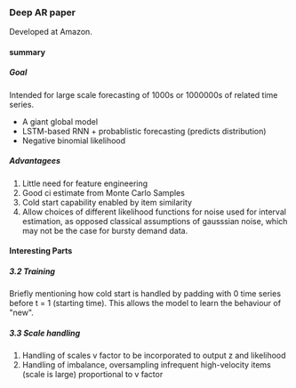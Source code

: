 ### Deep AR paper
Developed at Amazon. 

#### summary
##### Goal
Intended for large scale forecasting of 1000s or 1000000s of related time series.
* A giant global model 
* LSTM-based RNN + probablistic forecasting (predicts distribution)
* Negative binomial likelihood

##### Advantagees
1. Little need for feature engineering
2. Good ci estimate from Monte Carlo Samples
3. Cold start capability enabled by item similarity
4. Allow choices of different likelihood functions for noise used for interval estimation, 
as opposed classical assumptions of gausssian noise, which may not be the case
 for bursty demand data.

#### Interesting Parts
##### 3.2 Training
Briefly mentioning how cold start is handled by padding with 0 time series before t = 1 (starting time). 
This allows the model to learn the behaviour of "new".

##### 3.3 Scale handling 
1. Handling of scales v factor to be incorporated to output z and likelihood
2. Handling of imbalance, oversampling infrequent high-velocity items (scale is large) 
proportional to v factor 

##### 3.4 Features
* Date related features.
* Rough product category

##### 4. Applications amd Experiments
4.2 Plausible preidction interval learned from data, showing non-linear uncertainty.

##### 6. Supplementary Materials
rho-risk metric: quantile loss is good for noise is not gaussian.  
"Quantile loss functions turn out to be useful when we are interested in 
predicting an interval instead of only point predictions. Prediction interval from least square 
regression is based on an assumption that residuals (y — y_hat) have constant variance across 
values of independent variables. We can not trust linear regression models which violate this 
assumption. We can not also just throw away the idea of fitting linear regression model as 
baseline by saying that such situations would always be better modeled using non-linear functions 
or tree based models. This is where quantile loss and quantile regression come to rescue as regression 
based on quantile loss provides sensible 
prediction intervals even for residuals with non-constant variance or non-normal distribution."


#### Questions
1. what does velocity mean?
2. About figure 1. What is this fig trying to say. What does it mean by scale-free. What is normal? 
Should it look like clusters normally?
3. ch 3.2 cold star paragraph, why is the last part a good thing?
4. what is Figure 5 trying to say? what is coverage.


##### Refs:   
Source:    
- https://arxiv.org/abs/1704.04110  
doc:
- https://docs.aws.amazon.com/sagemaker/latest/dg/deepar_how-it-works.html  
Slides:  
- https://forecasters.org/wp-content/uploads/gravity_forms/7-c6dd08fee7f0065037affb5b74fec20a/2017/07/Januschowski_Tim_ISF2017.pdf

easy explanation RNN  
- https://towardsdatascience.com/illustrated-guide-to-recurrent-neural-networks-79e5eb8049c9  
- https://www.youtube.com/watch?v=LHXXI4-IEns  

easy explanation LSTM  
- https://towardsdatascience.com/illustrated-guide-to-lstms-and-gru-s-a-step-by-step-explanation-44e9eb85bf21   
- https://www.youtube.com/watch?v=8HyCNIVRbSU  

refs about quantile loss functions:   
- https://en.wikipedia.org/wiki/Quantile_regression  
- https://heartbeat.fritz.ai/5-regression-loss-functions-all-machine-learners-should-know-4fb140e9d4b0   
- https://www.evergreeninnovations.co/blog-quantile-loss-function-for-machine-learning/   

